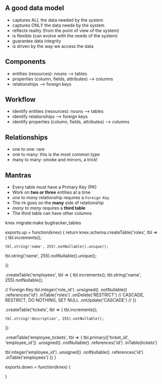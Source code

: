 ## A good data model

- captures ALL the data needed by the system
- captures ONLY the data neede by the system
- reflects reality (from the point of view of the system)
- is flexible (can evolve with the needs of the system)
- guarantee data integrity
- is driven by the way we access the data

## Components

- entities (resources): nouns --> tables
- properties (column, fields, attributes) --> columns
- relationships --> foreign keys

## Workflow

- identify entities (resources): nouns --> tables
- identify relationships --> foreign keys
- identify properties (column, fields, attributes) --> columns

## Relationships

- one to one: rare
- one to many: this is the most common type
- many to many: smoke and mirrors, a trick!

## Mantras

- Every table must have a Primary Key (PK)
- Work on **two or three** entities at a time
- _one to many_ relationship requires a `Foreign Key`
- The `FK` goes on the **many** side of relationship
- _many to many_ requires a **third table**
- The third table can have other columns

knex migrate:make bugtracker_tables

exports.up = function(knex) {
return knex.schema.createTable('roles', tbl => {
tbl.increments();

    tbl.string('name', 255).notNullable().unique();

tbl.string('name', 255).notNullable().unique();

})

.createTable('employees', tbl => {
tbl.increments();
tbl.string('name', 255).notNullable();

// Foreign Key
tbl.integer('role_id')
.unsigned()
.notNullable()
.references('id')
.inTable('roles')
.onDelete('RESTRICT') // CASCADE, RESTRICT, DO NOTHING, SET NULL
.onUpdate('CASCADE') //
})

.createTable('tickets', tbl => {
tbl.increments();

    tbl.string('description', 255).notNullable();

})

.creatTable('employee_tickets', tbl => {
tbl.primary(['ticket_id', 'employee_id'])
.unsigned()
.notNullable()
.references('id')
.inTable(tickets')

tbl.integer('employee_id')
.unsigned()
.notNullable()
.references('id')
.inTable('employees')
})
}

exports.down = function(knex) {

}

